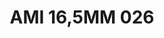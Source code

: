 ---
title: AMI 16,5MM 026
date: 
draft: false

# descripcion
description : Anillo de plata 925 y microcubics. Modelo sin fin (toda la vuelta completa del anillo con microcubics).

materials: Plata 925

color: 

dimensions: 16,5 mm diámetro

code: 05-28-1193

type: "Anillos"

categories: []

price: $12.940,00

price_eftvo: $11.000,00

# Images
# first image will be shown in the product page
images:
  # - image: "images/path_to_image"
  # La ubicacion de las imagenes es imagenes/Anillos/Anillos.Microcubic/05-28-1193-ami-16,5mm-026
  - image: "./images/anillos/microcubic/05-28-1193-ami-16,5mm-026.jpg"
---
